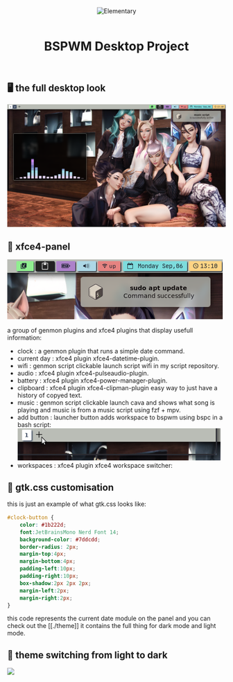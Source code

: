 <div align="center">
    <center align="center">
      <img src="https://github.com/m3ofer/bspwm-project/blob/main/assets/bspwm.png" alt="Elementary" align="center">
    </center>
  <br>
  <h1 align="center"><center>BSPWM Desktop Project</center></h1>
  <br>
</div>

## 🖥️ the full desktop look

![](./assets/bspwm-full.png)
## 🧩 xfce4-panel
![](./assets/panel-modules.png)

a group of genmon plugins and xfce4 plugins that display usefull information:
- clock       : a genmon plugin that runs a simple date command.
- current day : xfce4 plugin xfce4-datetime-plugin.
- wifi        : genmon script clickable launch script wifi in my script repository.
- audio       : xfce4 plugin xfce4-pulseaudio-plugin.
- battery     : xfce4 plugin xfce4-power-manager-plugin.
- clipboard   : xfce4 plugin xfce4-clipman-plugin easy way to just have a history of copyed text.
- music       : genmon script clickable launch cava and shows what song is playing and music is from a music script using fzf + mpv.
- add button  : launcher button adds workspace to bspwm using bspc in a bash script:
      ![](./assets/button.gif)
- workspaces  : xfce4 plugin xfce4 workspace switcher:
## 🚧  gtk.css customisation
   this is just an example of what gtk.css looks like:
``` css
#clock-button {
    color: #1b222d;
    font:JetBrainsMono Nerd Font 14;
    background-color: #7ddcdd; 
    border-radius: 2px;
    margin-top:4px;
    margin-bottom:4px;
    padding-left:10px;
    padding-right:10px;
    box-shadow:2px 2px 2px;
    margin-left:2px;
    margin-right:2px;
}
```
this code represents the current date module on the panel and you can check out the [[./theme]] it contains the full thing for dark mode and light mode.
## 🎨 theme switching from light to dark
![](./assets/theme.gif)
   
